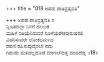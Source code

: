 +++
title = "018 ಅಹಹ ಪಾತಿವ್ರತ್ಯವತಿ"

+++
ಅಹಹ ಪಾತಿವ್ರತ್ಯವತಿ ಸ  
ನ್ನಿಹಿತವಲ್ಲಾ ನಿನಗೆ ಹಲಬರ  
ಮಹಿಳೆ ಸತಿಯೆನಿಸುವರೆ ಸೂಳೆಯರೇಕಪುರುಷರಲಿ   
ವಿಹರಿಸುವರೇ ಲೋಕಧರ್ಮದ  
ರಹಣಿ ರಹಿಸುವುದೈಸಲೇ ನಮ  
ಗಿಹುದು ಮತವಲ್ಲದೊಡೆ ಮಾಣಲೆನುತ್ತ ಮುರಿದೆದ್ದ      ॥18॥